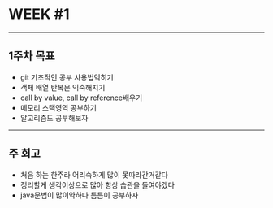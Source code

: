 #  WEEK #1



------

## 1주차 목표

- git 기초적인 공부 사용법익히기
- 객체 배열 반복문 익숙해지기
- call by value, call by reference배우기
- 메모리 스택영역 공부하기
- 알고리즘도 공부해보자



------

## 주 회고

- 처음 하는 한주라 어리숙하게 많이 못따라간거같다
- 정리할게 생각이상으로 많아 항상 습관을 들여야겠다
- java문법이 많이약하다 틈틈이 공부하자
